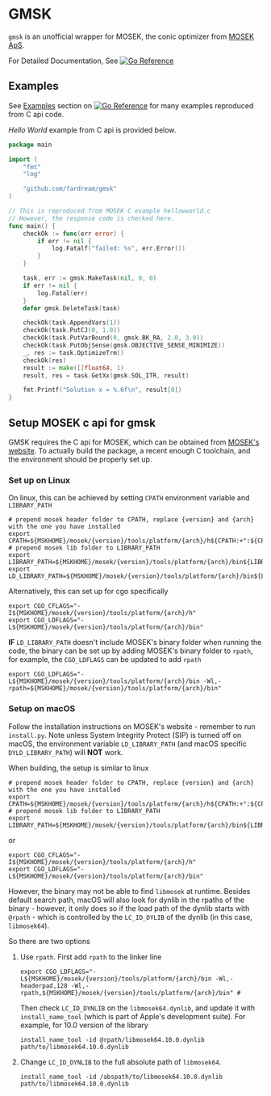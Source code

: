 # GMSK

`gmsk` is an unofficial wrapper for MOSEK, the conic optimizer from [MOSEK ApS](https://www.mosek.com).

For Detailed Documentation, See [![Go Reference](https://pkg.go.dev/badge/github.com/fardream/gmsk.svg)](https://pkg.go.dev/github.com/fardream/gmsk)

## Examples

See [Examples](https://pkg.go.dev/github.com/fardream/gmsk#pkg-examples) section on [![Go Reference](https://pkg.go.dev/badge/github.com/fardream/gmsk.svg)](https://pkg.go.dev/github.com/fardream/gmsk) for many examples reproduced from C api code.

_Hello World_ example from C api is provided below.

```go
package main

import (
	"fmt"
	"log"

	"github.com/fardream/gmsk"
)

// This is reproduced from MOSEK C example hellowworld.c
// However, the response code is checked here.
func main() {
	checkOk := func(err error) {
		if err != nil {
			log.Fatalf("failed: %s", err.Error())
		}
	}

	task, err := gmsk.MakeTask(nil, 0, 0)
	if err != nil {
		log.Fatal(err)
	}
	defer gmsk.DeleteTask(task)

	checkOk(task.AppendVars(1))
	checkOk(task.PutCJ(0, 1.0))
	checkOk(task.PutVarBound(0, gmsk.BK_RA, 2.0, 3.0))
	checkOk(task.PutObjSense(gmsk.OBJECTIVE_SENSE_MINIMIZE))
	_, res := task.OptimizeTrm()
	checkOk(res)
	result := make([]float64, 1)
	result, res = task.GetXx(gmsk.SOL_ITR, result)

	fmt.Printf("Solution x = %.6f\n", result[0])
}
```

## Setup MOSEK c api for gmsk

GMSK requires the C api for MOSEK, which can be obtained from [MOSEK's website](https://www.mosek.com).
To actually build the package, a recent enough C toolchain, and the environment should be properly set up.

### Set up on Linux

On linux, this can be achieved by setting `CPATH` environment variable and `LIBRARY_PATH`

```shell
# prepend mosek header folder to CPATH, replace {version} and {arch} with the one you have installed
export CPATH=${MSKHOME}/mosek/{version}/tools/platform/{arch}/h${CPATH:+":${CPATH}"}
# prepend mosek lib folder to LIBRARY_PATH
export LIBRARY_PATH=${MSKHOME}/mosek/{version}/tools/platform/{arch}/bin${LIBRARY_PATH:+":${LIBRARY_PATH}"}
export LD_LIBRARY_PATH=${MSKHOME}/mosek/{version}/tools/platform/{arch}/bin${LD_LIBRARY_PATH:+":${LD_LIBRARY_PATH}"}
```

Alternatively, this can set up for cgo specifically

```shell
export CGO_CFLAGS="-I${MSKHOME}/mosek/{version}/tools/platform/{arch}/h"
export CGO_LDFLAGS="-L${MSKHOME}/mosek/{version}/tools/platform/{arch}/bin"
```

**IF** `LD_LIBRARY_PATH` doesn't include MOSEK's binary folder when running the code, the binary can be set up by adding MOSEK's binary folder to `rpath`, for example, the `CGO_LDFLAGS` can be updated to add `rpath`

```shell
export CGO_LDFLAGS="-L${MSKHOME}/mosek/{version}/tools/platform/{arch}/bin -Wl,-rpath=${MSKHOME}/mosek/{version}/tools/platform/{arch}/bin"
```

### Setup on macOS

Follow the installation instructions on MOSEK's website - remember to run `install.py`. Note unless System Integrity Protect (SIP) is turned off on macOS, the environment variable `LD_LIBRARY_PATH` (and macOS specific `DYLD_LIBRARY_PATH`) will **NOT** work.

When building, the setup is similar to linux

```shell
# prepend mosek header folder to CPATH, replace {version} and {arch} with the one you have installed
export CPATH=${MSKHOME}/mosek/{version}/tools/platform/{arch}/h${CPATH:+":${CPATH}"}
# prepend mosek lib folder to LIBRARY_PATH
export LIBRARY_PATH=${MSKHOME}/mosek/{version}/tools/platform/{arch}/bin${LIBRARY_PATH:+":${LIBRARY_PATH}"}
```

or

```shell
export CGO_CFLAGS="-I${MSKHOME}/mosek/{version}/tools/platform/{arch}/h"
export CGO_LDFLAGS="-L${MSKHOME}/mosek/{version}/tools/platform/{arch}/bin"
```

However, the binary may not be able to find `libmosek` at runtime. Besides default search path, macOS will also look for dynlib in the rpaths of the binary - however, it only does so if the load path of the dynlib starts with `@rpath` - which is controlled by the `LC_ID_DYLIB` of the dynlib (in this case, `libmosek64`).

So there are two options

1. Use `rpath`. First add `rpath` to the linker line

   ```shell
   export CGO_LDFLAGS="-L${MSKHOME}/mosek/{version}/tools/platform/{arch}/bin -Wl,-headerpad,128 -Wl,-rpath,${MSKHOME}/mosek/{version}/tools/platform/{arch}/bin" #
   ```

   Then check `LC_ID_DYNLIB` on the `libmosek64.dynlib`, and update it with `install_name_tool` (which is part of Apple's development suite). For example, for 10.0 version of the library

   ```shell
   install_name_tool -id @rpath/libmosek64.10.0.dynlib path/to/libmosek64.10.0.dynlib
   ```

1. Change `LC_ID_DYNLIB` to the full absolute path of `libmosek64`.
   ```shell
   install_name_tool -id /abspath/to/libmosek64.10.0.dynlib path/to/libmosek64.10.0.dynlib
   ```

